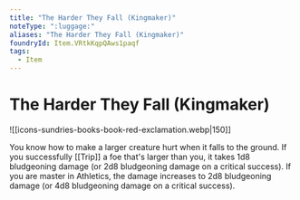 ```yaml
---
title: "The Harder They Fall (Kingmaker)"
noteType: ":luggage:"
aliases: "The Harder They Fall (Kingmaker)"
foundryId: Item.VRtkKqpQAws1paqf
tags:
  - Item
---
```


# The Harder They Fall (Kingmaker)
![[icons-sundries-books-book-red-exclamation.webp|150]]

You know how to make a larger creature hurt when it falls to the ground. If you successfully [[Trip]] a foe that's larger than you, it takes 1d8 bludgeoning damage (or 2d8 bludgeoning damage on a critical success). If you are master in Athletics, the damage increases to 2d8 bludgeoning damage (or 4d8 bludgeoning damage on a critical success).
